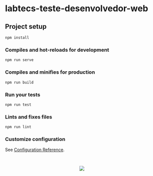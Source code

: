 # labtecs-teste-desenvolvedor-web

## Project setup
```
npm install
```

### Compiles and hot-reloads for development
```
npm run serve
```

### Compiles and minifies for production
```
npm run build
```

### Run your tests
```
npm run test
```

### Lints and fixes files
```
npm run lint
```

### Customize configuration
See [Configuration Reference](https://cli.vuejs.org/config/).

<br/>
<p align="center">
    <img src="https://media.giphy.com/media/h6g5CJTsKZwcVarAYP/giphy.gif">
</p>
